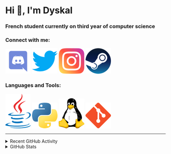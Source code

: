 # Hi 👋, I'm Dyskal

### French student currently on third year of computer science

### Connect with me:

![Discord](./images/discord.svg "Dyskal#9636")
[![Twitter](./images/twitter.svg "@dyskal")](https://twitter.com/dyskal)
[![Instagram](./images/insta.svg "@dyskal")](https://instagram.com/dyskal)
[![Steam](./images/steam.svg "dyskal")](https://steamcommunity.com/id/dyskal/)

### Languages and Tools:

[![Java](./images/java.svg)](https://www.oracle.com/java/)
[![Python](./images/python.svg)](https://www.python.org/)
![Linux](./images/linux.svg)
[![Git](./images/git.svg)](https://git-scm.com/)

---

<details>
<summary>Recent GitHub Activity</summary>

<!--START_SECTION:activity-->


1. 🎉 Merged PR [#16](https://github.com/Dyskal/AutoQuery/pull/16) in [Dyskal/AutoQuery](https://github.com/Dyskal/AutoQuery)
2. 🎉 Merged PR [#51](https://github.com/Dyskal/DiscordRP/pull/51) in [Dyskal/DiscordRP](https://github.com/Dyskal/DiscordRP)
3. 🎉 Merged PR [#71](https://github.com/Dyskal/TwitchPlayerOpener/pull/71) in [Dyskal/TwitchPlayerOpener](https://github.com/Dyskal/TwitchPlayerOpener)
4. 💪 Opened PR [#73](https://github.com/kernoeb/PlanningSup/pull/73) in [kernoeb/PlanningSup](https://github.com/kernoeb/PlanningSup)
5. 🎉 Merged PR [#15](https://github.com/Dyskal/AutoQuery/pull/15) in [Dyskal/AutoQuery](https://github.com/Dyskal/AutoQuery)
5. 🎉 Merged PR [#16](https://github.com/Dyskal/DiscordRP/pull/16) in [Dyskal/DiscordRP](https://github.com/Dyskal/DiscordRP)
6. 🎉 Merged PR [#17](https://github.com/Dyskal/TwitchPlayerOpener/pull/17) in [Dyskal/TwitchPlayerOpener](https://github.com/Dyskal/TwitchPlayerOpener)

<!--END_SECTION:activity-->

</details>

<details>
<summary>GitHub Stats</summary>

![GitHub Stats](https://github-readme-stats.vercel.app/api/top-langs?username=dyskal&show_icons=true&locale=en&layout=compact&card_width=445&langs_count=10&hide_borders=true)
![GitHub Stats](https://github-readme-stats.vercel.app/api?username=dyskal&show_icons=true&locale=en&include_all_commits=true&hide_borders=true)
</details>

